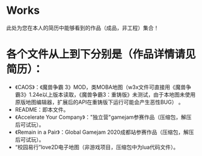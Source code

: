 # Works
此处为您在本人的简历中能够看到的作品（成品，非工程）集合！
# 各个文件从上到下分别是（作品详情请见简历）：
* 《CAOS》：《魔兽争霸 3》MOD，类MOBA地图（w3x文件可直接用《魔兽争霸3》1.24e以上版本读取，《魔兽争霸3：重铸版》未测试，由于本地图未使用原版地图编辑器，扩展后的API在重铸版下运行可能会产生恶性BUG） 。
* README：即本文件。
* 《Accelerate Your Company》："独立营"gamejam参赛作品（压缩包，解压后可试玩）。
* 《Remain in a Pair》：Global Gamejam 2020成都站参赛作品（压缩包，解压后可试玩）。
* “校园易行”love2D电子地图（非游戏项目，压缩包中为lua代码文件）。
